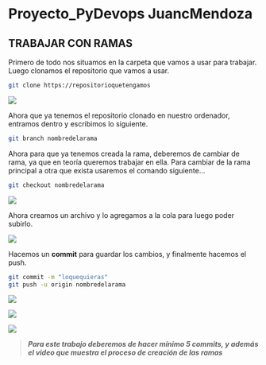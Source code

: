 # Proyecto_PyDevops JuancMendoza
## **TRABAJAR CON RAMAS**

Primero de todo nos situamos en la carpeta que vamos a usar para trabajar. Luego clonamos el repositorio que vamos a usar.
```bash
git clone https://repositorioquetengamos
```
![](https://i.imgur.com/fB0ljbD.png)

Ahora que ya tenemos el repositorio clonado en nuestro ordenador, entramos dentro y escribimos lo siguiente.
```bash
git branch nombredelarama
```
Ahora para que ya tenemos creada la rama, deberemos de cambiar de rama, ya que en teoría queremos trabajar en ella.
Para cambiar de la rama principal a otra que exista usaremos el comando siguiente...
```bash
git checkout nombredelarama
```
![](https://i.imgur.com/9hYlNZ1.png)

Ahora creamos un archivo y lo agregamos a la cola para luego poder subirlo.

![](https://i.imgur.com/lgJtyNv.png)

Hacemos un **commit** para guardar los cambios, y finalmente hacemos el push.
```bash
git commit -m "loquequieras"
git push -u origin nombredelarama
```
![](https://i.imgur.com/QRJmUDC.png)

![](https://i.imgur.com/gKkEgR3.png)

![](https://i.imgur.com/tVguaHK.png)

> ***Para este trabajo deberemos de hacer mínimo 5 commits, y además el video que muestra el proceso de creación de las ramas***

